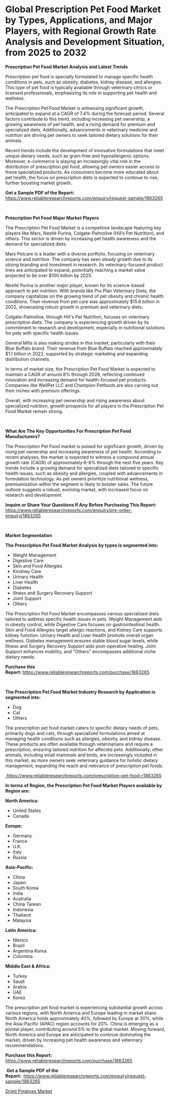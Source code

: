 <p><h1>Global Prescription Pet Food Market by Types, Applications, and Major Players, with Regional Growth Rate Analysis and Development Situation, from 2025 to 2032</h1></p><p><strong>Prescription Pet Food Market Analysis and Latest Trends</strong></p>
<p><p>Prescription pet food is specially formulated to manage specific health conditions in pets, such as obesity, diabetes, kidney disease, and allergies. This type of pet food is typically available through veterinary clinics or licensed professionals, emphasizing its role in supporting pet health and wellness.</p><p>The Prescription Pet Food Market is witnessing significant growth, anticipated to expand at a CAGR of 7.4% during the forecast period. Several factors contribute to this trend, including increasing pet ownership, a growing awareness of pet health, and a rising demand for premium and specialized diets. Additionally, advancements in veterinary medicine and nutrition are driving pet owners to seek tailored dietary solutions for their animals.</p><p>Recent trends include the development of innovative formulations that meet unique dietary needs, such as grain-free and hypoallergenic options. Moreover, e-commerce is playing an increasingly vital role in the distribution of prescription pet food, allowing pet owners easier access to these specialized products. As consumers become more educated about pet health, the focus on prescription diets is expected to continue to rise, further boosting market growth.</p></p>
<p><strong>Get a Sample PDF of the Report:&nbsp;</strong> <a href="https://www.reliableresearchreports.com/enquiry/request-sample/1863265?utm_campaign=2960&utm_medium=2&utm_source=Github&utm_content=ia&utm_term=07042025&utm_id=prescription-pet-food">https://www.reliableresearchreports.com/enquiry/request-sample/1863265</a></p>
<p>&nbsp;</p>
<p><strong>Prescription Pet Food Major Market Players</strong></p>
<p><p>The Prescription Pet Food Market is a competitive landscape featuring key players like Mars, Nestlé Purina, Colgate-Palmolive (Hill’s Pet Nutrition), and others. This sector is driven by increasing pet health awareness and the demand for specialized diets.</p><p>Mars Petcare is a leader with a diverse portfolio, focusing on veterinary science and nutrition. The company has seen steady growth due to its strong branding and investment in research. Its veterinary-focused product lines are anticipated to expand, potentially reaching a market value projected to be over $100 billion by 2025.</p><p>Nestlé Purina is another major player, known for its science-based approach to pet nutrition. With brands like Pro Plan Veterinary Diets, the company capitalizes on the growing trend of pet obesity and chronic health conditions. Their revenue from pet care was approximately $15.6 billion in 2022, showcasing robust growth in premium and veterinary diets.</p><p>Colgate-Palmolive, through Hill's Pet Nutrition, focuses on veterinary prescription diets. The company is experiencing growth driven by its commitment to research and development, especially in nutritional solutions for pets with specific health issues.</p><p>General Mills is also making strides in this market, particularly with their Blue Buffalo brand. Their revenue from Blue Buffalo reached approximately $1.1 billion in 2022, supported by strategic marketing and expanding distribution channels.</p><p>In terms of market size, the Prescription Pet Food Market is expected to maintain a CAGR of around 8% through 2028, reflecting continued innovation and increasing demand for health-focused pet products. Companies like WellPet LLC and Champion Petfoods are also carving out their niches with premium offerings.</p><p>Overall, with increasing pet ownership and rising awareness about specialized nutrition, growth prospects for all players in the Prescription Pet Food Market remain strong.</p></p>
<p>&nbsp;</p>
<p><strong>What Are The Key Opportunities For Prescription Pet Food Manufacturers?</strong></p>
<p><p>The Prescription Pet Food market is poised for significant growth, driven by rising pet ownership and increasing awareness of pet health. According to recent analyses, the market is expected to witness a compound annual growth rate (CAGR) of approximately 6-8% through the next five years. Key trends include a growing demand for specialized diets tailored to specific health issues, such as obesity and allergies, coupled with advancements in formulation technology. As pet owners prioritize nutritional wellness, premiumization within the segment is likely to bolster sales. The future outlook suggests a robust, evolving market, with increased focus on research and development.</p></p>
<p><strong>Inquire or Share Your Questions If Any Before Purchasing This Report:</strong> <a href="https://www.reliableresearchreports.com/enquiry/pre-order-enquiry/1863265?utm_campaign=2960&utm_medium=2&utm_source=Github&utm_content=ia&utm_term=07042025&utm_id=prescription-pet-food">https://www.reliableresearchreports.com/enquiry/pre-order-enquiry/1863265</a></p>
<p>&nbsp;</p>
<p><strong>Market Segmentation</strong></p>
<p><strong>The Prescription Pet Food Market Analysis by types is segmented into:</strong></p>
<p><ul><li>Weight Management</li><li>Digestive Care</li><li>Skin and Food Allergies</li><li>Kindney Care</li><li>Urinary Health</li><li>Liver Health</li><li>Diabetes</li><li>Illness and Surgery Recovery Support</li><li>Joint Support</li><li>Others</li></ul></p>
<p><p>The Prescription Pet Food Market encompasses various specialized diets tailored to address specific health issues in pets. Weight Management aids in obesity control, while Digestive Care focuses on gastrointestinal health. Skin and Food Allergies target allergic reactions, and Kidney Care supports kidney function. Urinary Health and Liver Health promote overall organ wellness. Diabetes management ensures stable blood sugar levels, while Illness and Surgery Recovery Support aids post-operative healing. Joint Support enhances mobility, and “Others” encompasses additional niche dietary needs.</p></p>
<p><strong>Purchase this Report:&nbsp;</strong><a href="https://www.reliableresearchreports.com/purchase/1863265?utm_campaign=2960&utm_medium=2&utm_source=Github&utm_content=ia&utm_term=07042025&utm_id=prescription-pet-food">https://www.reliableresearchreports.com/purchase/1863265</a></p>
<p>&nbsp;</p>
<p><strong>The Prescription Pet Food Market Industry Research by Application is segmented into:</strong></p>
<p><ul><li>Dog</li><li>Cat</li><li>Others</li></ul></p>
<p><p>The prescription pet food market caters to specific dietary needs of pets, primarily dogs and cats, through specialized formulations aimed at managing health conditions such as allergies, obesity, and kidney disease. These products are often available through veterinarians and require a prescription, ensuring tailored nutrition for affected pets. Additionally, other animals, including small mammals and birds, are increasingly included in this market, as more owners seek veterinary guidance for holistic dietary management, expanding the reach and relevance of prescription pet foods.</p></p>
<p><a href="https://www.reliableresearchreports.com/prescription-pet-food-r1863265?utm_campaign=2960&utm_medium=2&utm_source=Github&utm_content=ia&utm_term=07042025&utm_id=prescription-pet-food">&nbsp;https://www.reliableresearchreports.com/prescription-pet-food-r1863265</a></p>
<p><strong>In terms of Region, the Prescription Pet Food Market Players available by Region are:</strong></p>
<p>
    <p> <strong> North America: </strong>
        <ul>
            <li>United States</li>
            <li>Canada</li>
        </ul>
        </p> 
    <p> <strong> Europe: </strong>
        <ul>
            <li>Germany</li>
            <li>France</li>
            <li>U.K.</li>
            <li>Italy</li>
            <li>Russia</li>
        </ul>
        </p> 
    <p> <strong> Asia-Pacific: </strong>
        <ul>
            <li>China</li>
            <li>Japan</li>
            <li>South Korea</li>
            <li>India</li>
            <li>Australia</li>
            <li>China Taiwan</li>
            <li>Indonesia</li>
            <li>Thailand</li>
            <li>Malaysia</li>
        </ul>
        </p> 
    <p> <strong> Latin America: </strong>
        <ul>
            <li>Mexico</li>
            <li>Brazil</li>
            <li>Argentina Korea</li>
            <li>Colombia</li>
        </ul>
        </p> 
    <p> <strong> Middle East & Africa: </strong>
        <ul>
            <li>Turkey</li>
            <li>Saudi</li>
            <li>Arabia</li>
            <li>UAE</li>
            <li>Korea</li>
        </ul>
    </p>
    </p>
<p><p>The prescription pet food market is experiencing substantial growth across various regions, with North America and Europe leading in market share. North America holds approximately 40%, followed by Europe at 30%, while the Asia-Pacific (APAC) region accounts for 20%. China is emerging as a pivotal player, contributing around 5% to the global market. Moving forward, North America and Europe are anticipated to continue dominating the market, driven by increasing pet health awareness and veterinary recommendations.</p></p>
<p><strong>Purchase this Report: </strong><a href="https://www.reliableresearchreports.com/purchase/1863265?utm_campaign=2960&utm_medium=2&utm_source=Github&utm_content=ia&utm_term=07042025&utm_id=prescription-pet-food">https://www.reliableresearchreports.com/purchase/1863265</a></p>
<p>&nbsp;<strong>Get a Sample PDF of the Report:&nbsp;&nbsp;</strong><a href="https://www.reliableresearchreports.com/enquiry/request-sample/1863265?utm_campaign=2960&utm_medium=2&utm_source=Github&utm_content=ia&utm_term=07042025&utm_id=prescription-pet-food">https://www.reliableresearchreports.com/enquiry/request-sample/1863265</a></p>
<p><strong></strong></p>
<p><p><a href="https://github.com/hunanuzmez/Market-Research-Report-List-1/blob/main/dried-potatoes-market.md?utm_campaign=2960&utm_medium=2&utm_source=Github&utm_content=ia&utm_term=07042025&utm_id=prescription-pet-food">Dried Potatoes Market</a></p></p>